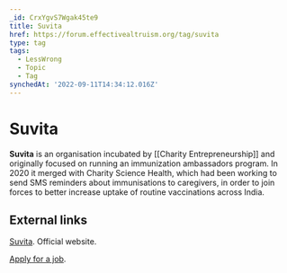 ```yaml
---
_id: CrxYgvS7Wgak45te9
title: Suvita
href: https://forum.effectivealtruism.org/tag/suvita
type: tag
tags:
  - LessWrong
  - Topic
  - Tag
synchedAt: '2022-09-11T14:34:12.016Z'
---
```

# Suvita

**Suvita** is an organisation incubated by [[Charity Entrepreneurship]] and originally focused on running an immunization ambassadors program. In 2020 it merged with Charity Science Health, which had been working to send SMS reminders about immunisations to caregivers, in order to join forces to better increase uptake of routine vaccinations across India.

External links
--------------

[Suvita](https://www.suvita.org/). Official website.

[Apply for a job](https://www.suvita.org/careers).